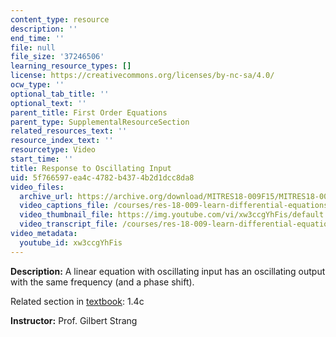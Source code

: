 ```yaml
---
content_type: resource
description: ''
end_time: ''
file: null
file_size: '37246506'
learning_resource_types: []
license: https://creativecommons.org/licenses/by-nc-sa/4.0/
ocw_type: ''
optional_tab_title: ''
optional_text: ''
parent_title: First Order Equations
parent_type: SupplementalResourceSection
related_resources_text: ''
resource_index_text: ''
resourcetype: Video
start_time: ''
title: Response to Oscillating Input
uid: 5f766597-ea4c-4782-b437-4b2d1dcc8da8
video_files:
  archive_url: https://archive.org/download/MITRES18-009F15/MITRES18-009F15_1_4c_Oscillating_Response_300k.mp4
  video_captions_file: /courses/res-18-009-learn-differential-equations-up-close-with-gilbert-strang-and-cleve-moler-fall-2015/2fac9e729db8553fa046d10adbb84781_xw3ccgYhFis.vtt
  video_thumbnail_file: https://img.youtube.com/vi/xw3ccgYhFis/default.jpg
  video_transcript_file: /courses/res-18-009-learn-differential-equations-up-close-with-gilbert-strang-and-cleve-moler-fall-2015/7d310798b46fa9aeb80e4025194eff6e_xw3ccgYhFis.pdf
video_metadata:
  youtube_id: xw3ccgYhFis
---
```


**Description:** A linear equation with oscillating input has an oscillating output with the same frequency (and a phase shift).

Related section in [textbook](http://www-math.mit.edu/~gs/dela/): 1.4c

**Instructor:** Prof. Gilbert Strang

